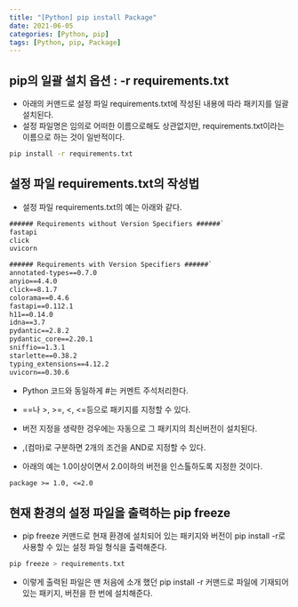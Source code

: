 ```yaml
---
title: "[Python] pip install Package"
date: 2021-06-05
categories: [Python, pip]
tags: [Python, pip, Package]
---
```


## pip의 일괄 설치 옵션 : -r requirements.txt
- 아래의 커맨드로 설정 파일 requirements.txt에 작성된 내용에 따라 패키지를 일괄 설치된다.
- 설정 파일명은 임의로 어떠한 이름으로해도 상관없지만, requirements.txt이라는 이름으로 하는 것이 일반적이다.

```bash
pip install -r requirements.txt
```

## 설정 파일 requirements.txt의 작성법
- 설정 파일 requirements.txt의 예는 아래와 같다.

```txt
###### Requirements without Version Specifiers ######`
fastapi
click
uvicorn

###### Requirements with Version Specifiers ######`
annotated-types==0.7.0
anyio==4.4.0
click==8.1.7
colorama==0.4.6
fastapi==0.112.1
h11==0.14.0
idna==3.7
pydantic==2.8.2
pydantic_core==2.20.1
sniffio==1.3.1
starlette==0.38.2
typing_extensions==4.12.2
uvicorn==0.30.6
```

- Python 코드와 동일하게 #는 커멘트 주석처리한다.
- ==나 >, >=, <, <=등으로 패키지를 지정할 수 있다.
- 버전 지정을 생략한 겅우에는 자동으로 그 패키지의 최신버전이 설치된다.
- ,(컴마)로 구분하면 2개의 조건을 AND로 지정할 수 있다.

- 아래의 예는 1.0이상이면서 2.0이하의 버전을 인스톨하도록 지정한 것이다.
```txt
package >= 1.0, <=2.0
```

## 현재 환경의 설정 파일을 출력하는 pip freeze
- pip freeze 커맨드로 현재 환경에 설치되어 있는 패키지와 버전이 pip install -r로 사용할 수 있는 설정 파일 형식을 출력해준다.

```bash
pip freeze > requirements.txt
```

- 이렇게 출력된 파일은 맨 처음에 소개 했던 pip install -r 커맨드로 파일에 기재되어 있는 패키지, 버전을 한 번에 설치해준다. 